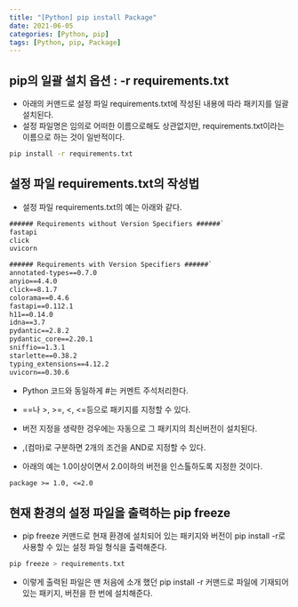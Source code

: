 ```yaml
---
title: "[Python] pip install Package"
date: 2021-06-05
categories: [Python, pip]
tags: [Python, pip, Package]
---
```


## pip의 일괄 설치 옵션 : -r requirements.txt
- 아래의 커맨드로 설정 파일 requirements.txt에 작성된 내용에 따라 패키지를 일괄 설치된다.
- 설정 파일명은 임의로 어떠한 이름으로해도 상관없지만, requirements.txt이라는 이름으로 하는 것이 일반적이다.

```bash
pip install -r requirements.txt
```

## 설정 파일 requirements.txt의 작성법
- 설정 파일 requirements.txt의 예는 아래와 같다.

```txt
###### Requirements without Version Specifiers ######`
fastapi
click
uvicorn

###### Requirements with Version Specifiers ######`
annotated-types==0.7.0
anyio==4.4.0
click==8.1.7
colorama==0.4.6
fastapi==0.112.1
h11==0.14.0
idna==3.7
pydantic==2.8.2
pydantic_core==2.20.1
sniffio==1.3.1
starlette==0.38.2
typing_extensions==4.12.2
uvicorn==0.30.6
```

- Python 코드와 동일하게 #는 커멘트 주석처리한다.
- ==나 >, >=, <, <=등으로 패키지를 지정할 수 있다.
- 버전 지정을 생략한 겅우에는 자동으로 그 패키지의 최신버전이 설치된다.
- ,(컴마)로 구분하면 2개의 조건을 AND로 지정할 수 있다.

- 아래의 예는 1.0이상이면서 2.0이하의 버전을 인스톨하도록 지정한 것이다.
```txt
package >= 1.0, <=2.0
```

## 현재 환경의 설정 파일을 출력하는 pip freeze
- pip freeze 커맨드로 현재 환경에 설치되어 있는 패키지와 버전이 pip install -r로 사용할 수 있는 설정 파일 형식을 출력해준다.

```bash
pip freeze > requirements.txt
```

- 이렇게 출력된 파일은 맨 처음에 소개 했던 pip install -r 커맨드로 파일에 기재되어 있는 패키지, 버전을 한 번에 설치해준다. 